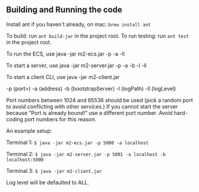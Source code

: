 ## Building and Running the code
Install ant if you haven't already, on mac:
`brew install ant`

To build: run `ant build-jar` in the project root.
To run testing: run `ant test` in the project root.

To run the ECS, use java -jar m2-ecs.jar -p -a -ll

To start a server, use java -jar m2-server.jar -p -a -b -l -ll 
  
To start a client CLI, use java -jar m2-client.jar

-p (port>) -a (address) -b (bootstrapServer) -l (logPath) -ll (logLevel)

Port numbers between 1024 and 65536 should be used (pick a random port to avoid conflicting with other services.) If you cannot start the server because “Port is already bound!” use a different port number. Avoid hard-coding port numbers for this reason.

An example setup:

Terminal 1: `$ java -jar m2-ecs.jar -p 5000 -a localhost`

Terminal 2: `$ java -jar m2-server.jar -p 5001 -a localhost -b localhost:5000`

Terminal 3: `$ java -jar m2-client.jar`
  
Log level will be defaulted to ALL.
  

